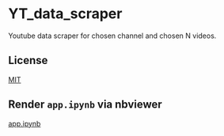 # YT_data_scraper
Youtube data scraper for chosen channel and chosen N videos.

## License
[MIT](https://choosealicense.com/licenses/mit/)

## Render `app.ipynb` via nbviewer 
[app.ipynb](https://nbviewer.jupyter.org/github/unkind58/YT_data_scraper/blob/master/app.ipynb)